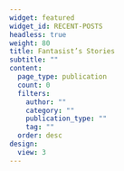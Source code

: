 ```yaml
---
widget: featured
widget_id: RECENT-POSTS
headless: true
weight: 80
title: Fantasist’s Stories
subtitle: ""
content:
  page_type: publication
  count: 0
  filters:
    author: ""
    category: ""
    publication_type: ""
    tag: ""
  order: desc
design:
  view: 3
---
```

